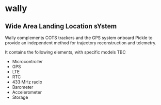 # wally
## Wide Area Landing Location sYstem

Wally complements COTS trackers and the GPS system onboard Pickle to provide an independent method for trajectory reconstruction and telemetry.

It contains the following elements, with specific models TBC
* Microcontroller
* GPS
* LTE
* RTC
* 433 MHz radio
* Barometer
* Accelerometer
* Storage